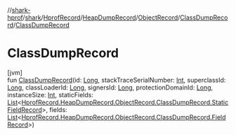 //[shark-hprof](../../../../../../index.md)/[shark](../../../../index.md)/[HprofRecord](../../../index.md)/[HeapDumpRecord](../../index.md)/[ObjectRecord](../index.md)/[ClassDumpRecord](index.md)/[ClassDumpRecord](-class-dump-record.md)

# ClassDumpRecord

[jvm]\
fun [ClassDumpRecord](-class-dump-record.md)(id: [Long](https://kotlinlang.org/api/latest/jvm/stdlib/kotlin/-long/index.html), stackTraceSerialNumber: [Int](https://kotlinlang.org/api/latest/jvm/stdlib/kotlin/-int/index.html), superclassId: [Long](https://kotlinlang.org/api/latest/jvm/stdlib/kotlin/-long/index.html), classLoaderId: [Long](https://kotlinlang.org/api/latest/jvm/stdlib/kotlin/-long/index.html), signersId: [Long](https://kotlinlang.org/api/latest/jvm/stdlib/kotlin/-long/index.html), protectionDomainId: [Long](https://kotlinlang.org/api/latest/jvm/stdlib/kotlin/-long/index.html), instanceSize: [Int](https://kotlinlang.org/api/latest/jvm/stdlib/kotlin/-int/index.html), staticFields: [List](https://kotlinlang.org/api/latest/jvm/stdlib/kotlin.collections/-list/index.html)&lt;[HprofRecord.HeapDumpRecord.ObjectRecord.ClassDumpRecord.StaticFieldRecord](-static-field-record/index.md)&gt;, fields: [List](https://kotlinlang.org/api/latest/jvm/stdlib/kotlin.collections/-list/index.html)&lt;[HprofRecord.HeapDumpRecord.ObjectRecord.ClassDumpRecord.FieldRecord](-field-record/index.md)&gt;)
